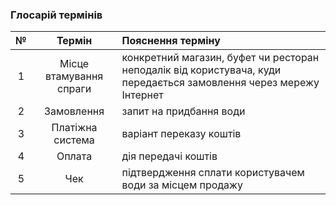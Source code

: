 ### Глосарій термінів

|№|Термін|Пояснення терміну|
|:-:|:-:|:-|
|1|Місце втамування спраги|конкретний магазин, буфет чи ресторан неподалік від користувача, куди передається замовлення через мережу Інтернет|
|2|Замовлення|запит на придбання води|
|3|Платіжна система|варіант переказу коштів|
|4|Оплата|дія передачі коштів|
|5|Чек|підтвердження сплати користувачем води за місцем продажу|
